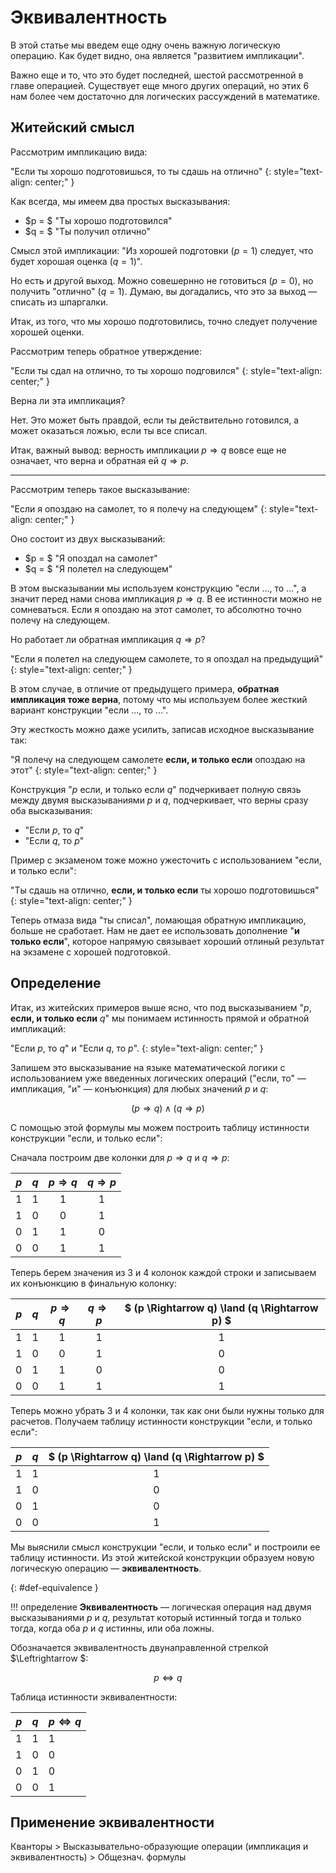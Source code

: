# Эквивалентность

В этой статье мы введем еще одну очень важную логическую операцию. Как будет видно, она является "развитием импликации".

Важно еще и то, что это будет последней, шестой рассмотренной в главе операцией. Существует еще много других операций,
но этих 6 нам более чем достаточно для логических рассуждений в математике.

## Житейский смысл

Рассмотрим импликацию вида:

"Если ты хорошо подготовишься, то ты сдашь на отлично"
{: style="text-align: center;" }

Как всегда, мы имеем два простых высказывания:

* $p = $ "Ты хорошо подготовился"
* $q = $ "Ты получил отлично"

Смысл этой импликации: "Из хорошей подготовки ($p = 1$) следует, что будет хорошая оценка ($q = 1$)".

Но есть и другой выход. Можно совешернно не готовиться ($p = 0$), но получить "отлично" ($q = 1$).
Думаю, вы догадались, что это за выход — списать из шпаргалки.

Итак, из того, что мы хорошо подготовились, точно следует получение хорошей оценки.

Рассмотрим теперь обратное утверждение:

"Если ты сдал на отлично, то ты хорошо подговился"
{: style="text-align: center;" }

Верна ли эта импликация?

Нет. Это может быть правдой, если ты действительно готовился, а может оказаться ложью, если ты все списал.

Итак, важный вывод: верность импликации $p\Rightarrow q$ вовсе еще не означает, что верна и обратная ей $q\Rightarrow p$.

---

Рассмотрим теперь такое высказывание:

"Если я опоздаю на самолет, то я полечу на следующем"
{: style="text-align: center;" }

Оно состоит из двух высказываний:

* $p = $ "Я опоздал на самолет"
* $q = $ "Я полетел на следующем"

В этом высказывании мы используем конструкцию "если ..., то ...", а значит перед нами снова импликация $p\Rightarrow q$.
В ее истинности можно не сомневаться. Если я опоздаю на этот самолет, то абсолютно точно полечу на следующем.

Но работает ли обратная импликация $q \Rightarrow p$?

"Если я полетел на следующем самолете, то я опоздал на предыдущий"
{: style="text-align: center;" }

В этом случае, в отличие от предыдущего примера, **обратная импликация тоже верна**, потому что мы используем более жесткий вариант конструкции "если ..., то ...".

Эту жесткость можно даже усилить, записав исходное высказывание так:

"Я полечу на следующем самолете **если, и только если** опоздаю на этот"
{: style="text-align: center;" }

Конструкция "$p$ если, и только если $q$" подчеркивает полную связь между двумя высказываниями $p$ и $q$, подчеркивает, что верны сразу оба высказывания:

* "Если $p$, то $q$"
* "Если $q$, то $p$"

Пример с экзаменом тоже можно ужесточить с использованием "если, и только если":

"Ты сдашь на отлично, **если, и только если** ты хорошо подготовишься"
{: style="text-align: center;" }

Теперь отмаза вида "ты списал", ломающая обратную импликацию, больше не сработает. Нам не дает ее использовать дополнение "**и только если**", которое напрямую связывает хороший отлиный результат на экзамене с хорошей подготовкой.

## Определение

Итак, из житейских примеров выше ясно, что под высказыванием "$p$, **если, и только если** $q$" мы понимаем истинность прямой и обратной импликаций:

"Если $p$, то $q$" и "Если $q$, то $p$".
{: style="text-align: center;" }

Запишем это высказывание на языке математической логики с использованием уже введенных логических операций ("если, то" — импликация, "и" — конъюнкция) для любых значений $p$ и $q$:

$$ (p \Rightarrow q) \land (q \Rightarrow p) $$

С помощью этой формулы мы можем построить таблицу истинности конструкции "если, и только если":

Cначала построим две колонки для $p\Rightarrow q$ и $q\Rightarrow p$:

| $p$ | $q$ | $p\Rightarrow q$ | $q\Rightarrow p$ |
|:-:|:-:|:-:|:-:|
| 1 | 1 |1|1|
| 1 | 0 |0|1|
| 0 | 1 |1|0|
| 0 | 0 |1|1|

Теперь берем значения из 3 и 4 колонок каждой строки и записываем их конъюнкцию в финальную колонку:

| $p$ | $q$ | $p\Rightarrow q$ | $q\Rightarrow p$ | $ (p \Rightarrow q) \land (q \Rightarrow p) $|
|:-:|:-:|:-:|:-:|:-:|
| 1 | 1 |1|1|1|
| 1 | 0 |0|1|0|
| 0 | 1 |1|0|0|
| 0 | 0 |1|1|1|

Теперь можно убрать 3 и 4 колонки, так как они были нужны только для расчетов. Получаем таблицу истинности конструкции "если, и только если":

| $p$ | $q$ | $ (p \Rightarrow q) \land (q \Rightarrow p) $|
|:-:|:-:|:-:|
| 1 | 1 |1|
| 1 | 0 |0|
| 0 | 1 |0|
| 0 | 0 |1|

Мы выяснили смысл конструкции "если, и только если" и построили ее таблицу истинности. Из этой житейской конструкции образуем новую логическую операцию — **эквивалентность**.

[](){: #def-equivalence }

!!! определение
    **Эквивалентность** — логическая операция над двумя высказываниями $p$ и $q$, результат который истинный тогда и только тогда, когда оба $p$ и $q$ истинны, или оба ложны.

Обозначается эквивалентность двунаправленной стрелкой $\Leftrightarrow $:

$$ p \Leftrightarrow q $$

Таблица истинности эквивалентности:

| $p$ | $q$ | $p\Leftrightarrow q$ |
|---|---|---|
| 1 | 1 |1|
| 1 | 0 |0|
| 0 | 1 |0|
| 0 | 0 |1|

## Применение эквивалентности

Кванторы > Высказывательно-образующие операции (импликация и эквивалентность) > Общезнач. формулы